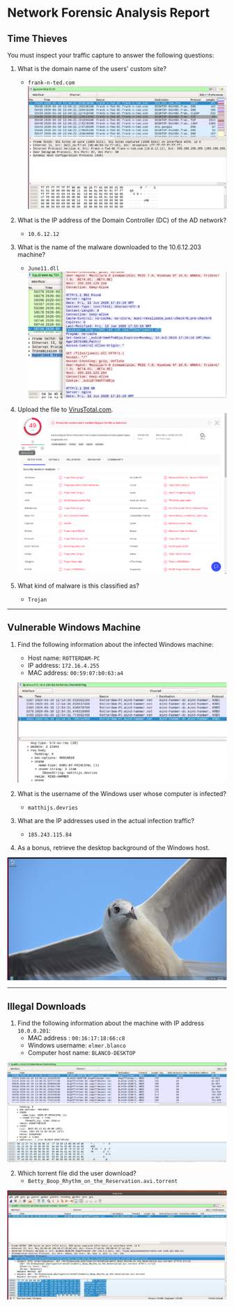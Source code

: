 # Network Forensic Analysis Report


## Time Thieves 
You must inspect your traffic capture to answer the following questions:

1. What is the domain name of the users' custom site?
    - `frank-n-ted.com`
![custom_domain](https://github.com/mikehemming/UofM_cybersecurity/blob/main/Final_Project/Screenshots/wireshark_custom_site_domain.png)

2. What is the IP address of the Domain Controller (DC) of the AD network?
    - `10.6.12.12`
3. What is the name of the malware downloaded to the 10.6.12.203 machine?
    - `June11.dll`
![june11.dll_malware](https://github.com/mikehemming/UofM_cybersecurity/blob/main/Final_Project/Screenshots/wireshark_malware_June11.dll.png)

4. Upload the file to [VirusTotal.com](https://www.virustotal.com/gui/). 
![virustotal_analysis](https://github.com/mikehemming/UofM_cybersecurity/blob/main/Final_Project/Screenshots/wireshark_june11.dll_virustotal_scan_results_2.png)

5. What kind of malware is this classified as?
    - `Trojan`

---

## Vulnerable Windows Machine

1. Find the following information about the infected Windows machine:
    - Host name: `ROTTERDAM-PC`
    - IP address: `172.16.4.255`
    - MAC address: `00:59:07:b0:63:a4`

    ![infected_machine](https://github.com/mikehemming/UofM_cybersecurity/blob/main/Final_Project/Screenshots/wireshark_infected_machine_username.png)
    
2. What is the username of the Windows user whose computer is infected? 
    - `matthijs.devries`
3. What are the IP addresses used in the actual infection traffic?
    - `185.243.115.84`

4. As a bonus, retrieve the desktop background of the Windows host.

![desktopbackgroud](https://github.com/mikehemming/UofM_cybersecurity/blob/main/Final_Project/Screenshots/wireshark_desktop_background.png)

---

## Illegal Downloads

1. Find the following information about the machine with IP address `10.0.0.201`:
    - MAC address : `00:16:17:18:66:c8`
    - Windows username: `elmer.blanco`
    - Computer host name: `BLANCO-DESKTOP`

![illegal_download_user_info](https://github.com/mikehemming/UofM_cybersecurity/blob/main/Final_Project/Screenshots/wireshark_illegal_downloads.png)

2. Which torrent file did the user download?
    - `Betty_Boop_Rhythm_on_the_Reservation.avi.torrent`

![illegal_downloaded_file](https://github.com/mikehemming/UofM_cybersecurity/blob/main/Final_Project/Screenshots/wireshark_illegal_download_file.png)
